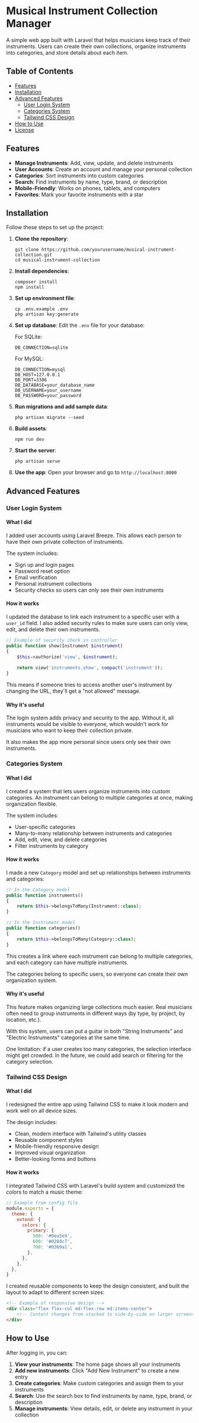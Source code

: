 # Musical Instrument Collection Manager

A simple web app built with Laravel that helps musicians keep track of their instruments. Users can create their own collections, organize instruments into categories, and store details about each item.


## Table of Contents
- [Features](#features)
- [Installation](#installation)
- [Advanced Features](#advanced-features)
  - [User Login System](#user-login-system)
  - [Categories System](#categories-system)
  - [Tailwind CSS Design](#tailwind-css-design)
- [How to Use](#how-to-use)
- [License](#license)

## Features

- **Manage Instruments**: Add, view, update, and delete instruments
- **User Accounts**: Create an account and manage your personal collection
- **Categories**: Sort instruments into custom categories
- **Search**: Find instruments by name, type, brand, or description
- **Mobile-Friendly**: Works on phones, tablets, and computers
- **Favorites**: Mark your favorite instruments with a star

## Installation

Follow these steps to set up the project:

1. **Clone the repository**:
   ```
   git clone https://github.com/yourusername/musical-instrument-collection.git
   cd musical-instrument-collection
   ```

2. **Install dependencies**:
   ```
   composer install
   npm install
   ```

3. **Set up environment file**:
   ```
   cp .env.example .env
   php artisan key:generate
   ```

4. **Set up database**:
   Edit the `.env` file for your database:
   
   For SQLite:
   ```
   DB_CONNECTION=sqlite
   ```
   
   For MySQL:
   ```
   DB_CONNECTION=mysql
   DB_HOST=127.0.0.1
   DB_PORT=3306
   DB_DATABASE=your_database_name
   DB_USERNAME=your_username
   DB_PASSWORD=your_password
   ```

5. **Run migrations and add sample data**:
   ```
   php artisan migrate --seed
   ```

6. **Build assets**:
   ```
   npm run dev
   ```

7. **Start the server**:
   ```
   php artisan serve
   ```

8. **Use the app**:
   Open your browser and go to `http://localhost:8000`

## Advanced Features

### User Login System

#### What I did
I added user accounts using Laravel Breeze. This allows each person to have their own private collection of instruments.

The system includes:
- Sign up and login pages
- Password reset option
- Email verification
- Personal instrument collections
- Security checks so users can only see their own instruments

#### How it works
I updated the database to link each instrument to a specific user with a `user_id` field. I also added security rules to make sure users can only view, edit, and delete their own instruments.

```php
// Example of security check in controller
public function show(Instrument $instrument)
{
    $this->authorize('view', $instrument);
    
    return view('instruments.show', compact('instrument'));
}
```

This means if someone tries to access another user's instrument by changing the URL, they'll get a "not allowed" message.

#### Why it's useful
The login system adds privacy and security to the app. Without it, all instruments would be visible to everyone, which wouldn't work for musicians who want to keep their collection private.

It also makes the app more personal since users only see their own instruments.

### Categories System

#### What I did
I created a system that lets users organize instruments into custom categories. An instrument can belong to multiple categories at once, making organization flexible.

The system includes:
- User-specific categories
- Many-to-many relationship between instruments and categories
- Add, edit, view, and delete categories
- Filter instruments by category

#### How it works
I made a new `Category` model and set up relationships between instruments and categories:

```php
// In the Category model
public function instruments()
{
    return $this->belongsToMany(Instrument::class);
}

// In the Instrument model
public function categories()
{
    return $this->belongsToMany(Category::class);
}
```

This creates a link where each instrument can belong to multiple categories, and each category can have multiple instruments.

The categories belong to specific users, so everyone can create their own organization system.

#### Why it's useful
This feature makes organizing large collections much easier. Real musicians often need to group instruments in different ways (by type, by project, by location, etc.).

With this system, users can put a guitar in both "String Instruments" and "Electric Instruments" categories at the same time.

One limitation: if a user creates too many categories, the selection interface might get crowded. In the future, we could add search or filtering for the category selection.

### Tailwind CSS Design

#### What I did
I redesigned the entire app using Tailwind CSS to make it look modern and work well on all device sizes.

The design includes:
- Clean, modern interface with Tailwind's utility classes
- Reusable component styles
- Mobile-friendly responsive design
- Improved visual organization
- Better-looking forms and buttons

#### How it works
I integrated Tailwind CSS with Laravel's build system and customized the colors to match a music theme:

```javascript
// Example from config file
module.exports = {
  theme: {
    extend: {
      colors: {
        primary: {
          500: '#0ea5e9',
          600: '#0284c7',
          700: '#0369a1',
        },
      },
    },
  },
}
```

I created reusable components to keep the design consistent, and built the layout to adapt to different screen sizes:

```html
<!-- Example of responsive design -->
<div class="flex flex-col md:flex-row md:items-center">
    <!-- Content changes from stacked to side-by-side on larger screens -->
</div>
```



## How to Use

After logging in, you can:

1. **View your instruments**: The home page shows all your instruments
2. **Add new instruments**: Click "Add New Instrument" to create a new entry
3. **Create categories**: Make custom categories and assign them to your instruments
4. **Search**: Use the search box to find instruments by name, type, brand, or description
5. **Manage instruments**: View details, edit, or delete any instrument in your collection

